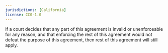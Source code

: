 ```yaml
---
jurisdictions: [California]
license: CC0-1.0
---
```


If a court decides that any part of this agreement is invalid or unenforceable for any reason, and that enforcing the rest of this agreement  would not defeat the purpose of this agreement, then rest of this agreement will still apply.
